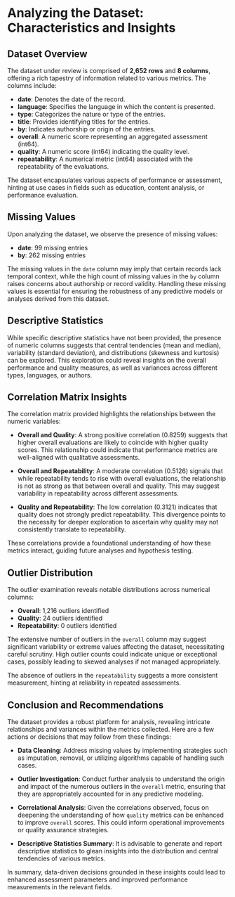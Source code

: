 # Analyzing the Dataset: Characteristics and Insights

## Dataset Overview

The dataset under review is comprised of **2,652 rows** and **8 columns**, offering a rich tapestry of information related to various metrics. The columns include:

- **date**: Denotes the date of the record.
- **language**: Specifies the language in which the content is presented.
- **type**: Categorizes the nature or type of the entries.
- **title**: Provides identifying titles for the entries.
- **by**: Indicates authorship or origin of the entries.
- **overall**: A numeric score representing an aggregated assessment (int64).
- **quality**: A numeric score (int64) indicating the quality level.
- **repeatability**: A numerical metric (int64) associated with the repeatability of the evaluations.

The dataset encapsulates various aspects of performance or assessment, hinting at use cases in fields such as education, content analysis, or performance evaluation.

## Missing Values

Upon analyzing the dataset, we observe the presence of missing values:
- **date**: 99 missing entries
- **by**: 262 missing entries

The missing values in the `date` column may imply that certain records lack temporal context, while the high count of missing values in the `by` column raises concerns about authorship or record validity. Handling these missing values is essential for ensuring the robustness of any predictive models or analyses derived from this dataset.

## Descriptive Statistics

While specific descriptive statistics have not been provided, the presence of numeric columns suggests that central tendencies (mean and median), variability (standard deviation), and distributions (skewness and kurtosis) can be explored. This exploration could reveal insights on the overall performance and quality measures, as well as variances across different types, languages, or authors.

## Correlation Matrix Insights

The correlation matrix provided highlights the relationships between the numeric variables:

- **Overall and Quality**: A strong positive correlation (0.8259) suggests that higher overall evaluations are likely to coincide with higher quality scores. This relationship could indicate that performance metrics are well-aligned with qualitative assessments.
  
- **Overall and Repeatability**: A moderate correlation (0.5126) signals that while repeatability tends to rise with overall evaluations, the relationship is not as strong as that between overall and quality. This may suggest variability in repeatability across different assessments.

- **Quality and Repeatability**: The low correlation (0.3121) indicates that quality does not strongly predict repeatability. This divergence points to the necessity for deeper exploration to ascertain why quality may not consistently translate to repeatability.

These correlations provide a foundational understanding of how these metrics interact, guiding future analyses and hypothesis testing.

## Outlier Distribution

The outlier examination reveals notable distributions across numerical columns:

- **Overall**: 1,216 outliers identified
- **Quality**: 24 outliers identified
- **Repeatability**: 0 outliers identified

The extensive number of outliers in the `overall` column may suggest significant variability or extreme values affecting the dataset, necessitating careful scrutiny. High outlier counts could indicate unique or exceptional cases, possibly leading to skewed analyses if not managed appropriately.

The absence of outliers in the `repeatability` suggests a more consistent measurement, hinting at reliability in repeated assessments.

## Conclusion and Recommendations

The dataset provides a robust platform for analysis, revealing intricate relationships and variances within the metrics collected. Here are a few actions or decisions that may follow from these findings:

- **Data Cleaning**: Address missing values by implementing strategies such as imputation, removal, or utilizing algorithms capable of handling such cases.
  
- **Outlier Investigation**: Conduct further analysis to understand the origin and impact of the numerous outliers in the `overall` metric, ensuring that they are appropriately accounted for in any predictive modeling.

- **Correlational Analysis**: Given the correlations observed, focus on deepening the understanding of how `quality` metrics can be enhanced to improve `overall` scores. This could inform operational improvements or quality assurance strategies.

- **Descriptive Statistics Summary**: It is advisable to generate and report descriptive statistics to glean insights into the distribution and central tendencies of various metrics.

In summary, data-driven decisions grounded in these insights could lead to enhanced assessment parameters and improved performance measurements in the relevant fields.